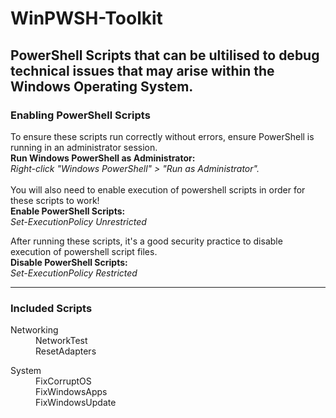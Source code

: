 # WinPWSH-Toolkit
PowerShell Scripts that can be ultilised to debug technical issues that may arise within the Windows Operating System.
<br>
----------------------------------------------------------------------------------------------------------------------
<h3>Enabling PowerShell Scripts</h3>
To ensure these scripts run correctly without errors, ensure PowerShell is running in an administrator session.
<br><b>Run Windows PowerShell as Administrator:</b>
<br><i>Right-click "Windows PowerShell" > "Run as Administrator".</i>
<br>
<br>
You will also need to enable execution of powershell scripts in order for these scripts to work!
<br>
<b>Enable PowerShell Scripts:</b>
<br><i>Set-ExecutionPolicy Unrestricted</i>
<br>

After running these scripts, it's a good security practice to disable execution of powershell script files.
<br>
<b>Disable PowerShell Scripts:</b>
<br><i>Set-ExecutionPolicy Restricted</i>
<br>

----------------------------------------------------------------------------------------------------------------------
<h3>Included Scripts</h3>
<dl>
  <dt>Networking</dt>
  <dd>NetworkTest</dd>
  <dd>ResetAdapters</dd>
</dl>
<dl>
  <dt>System</dt>
  <dd>FixCorruptOS</dd>
  <dd>FixWindowsApps</dd>
  <dd>FixWindowsUpdate</dd>
</dl>
